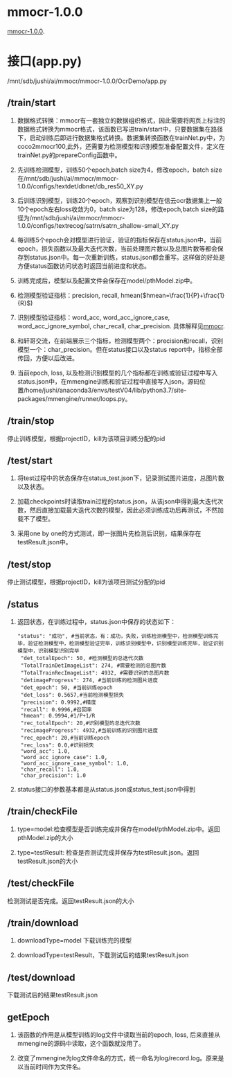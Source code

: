 # mmocr-1.0.0

[mmocr-1.0.0](https://github.com/open-mmlab/mmocr/tree/v1.0.0).

# 接口(app.py)
/mnt/sdb/jushi/ai/mmocr/mmocr-1.0.0/OcrDemo/app.py
## /train/start
1. 数据格式转换：mmocr有一套独立的数据组织格式，因此需要将网页上标注的数据格式转换为mmocr格式，该函数已写进train/start中，只要数据集在路径下，启动训练后即进行数据集格式转换。数据集转换函数在trainNet.py中，为coco2mmocr100,此外，还需要为检测模型和识别模型准备配置文件，定义在trainNet.py的prepareConfig函数中。

2. 先训练检测模型，训练50个epoch,batch size为4，修改epoch，batch size在/mnt/sdb/jushi/ai/mmocr/mmocr-1.0.0/configs/textdet/dbnet/db_res50_XY.py

3. 后训练识别模型，训练20个epoch，观察到识别模型在信云ocr数据集上一般10个epoch左右loss收敛为0，batch size为128，修改epoch,batch size的路径为/mnt/sdb/jushi/ai/mmocr/mmocr-1.0.0/configs/textrecog/satrn/satrn_shallow-small_XY.py

4. 每训练5个epoch会对模型进行验证，验证的指标保存在status.json中，当前epoch，损失函数以及最大迭代次数，当前处理图片数以及总图片数等都会保存到status.json中。每一次重新训练，status.json都会重写。这样做的好处是方便status函数访问状态时返回当前进度和状态。

5. 训练完成后，模型以及配置文件会保存在model/pthModel.zip中。

6. 检测模型验证指标：precision, recall, hmean($hmean=\frac{1}{P}+\frac{1}{R}$)

7. 识别模型验证指标：word_acc, word_acc_ignore_case, word_acc_ignore_symbol, char_recall, char_precision. 具体解释见[mmocr](https://github.com/open-mmlab/mmocr/blob/main/docs/zh_cn/basic_concepts/evaluation.md).

8. 和轩哥交流，在前端展示三个指标，检测模型两个：precision和recall，识别模型一个：char_precision。但在status接口以及status report中，指标全部传回，方便以后改进。

9. 当前epoch, loss, 以及检测识别模型的几个指标都在训练或验证过程中写入status.json中，在mmengine训练和验证过程中直接写入json，源码位置/home/jushi/anaconda3/envs/testV04/lib/python3.7/site-packages/mmengine/runner/loops.py。

## /train/stop
停止训练模型，根据projectID，kill为该项目训练分配的pid

## /test/start
1. 将test过程中的状态保存在status_test.json下，记录测试图片进度，总图片数以及状态。

2. 加载checkpoints时读取train过程的status.json，从该json中得到最大迭代次数，然后直接加载最大迭代次数的模型，因此必须训练成功后再测试，不然加载不了模型。

3. 采用one by one的方式测试，即一张图片先检测后识别，结果保存在testResult.json中。

## /test/stop
停止测试模型，根据projectID，kill为该项目测试分配的pid

## /status
1. 返回状态，在训练过程中，status.json中保存的状态如下：
   ```
   "status": "成功", #当前状态，有：成功，失败，训练检测模型中，检测模型训练完毕，验证检测模型中，检测模型验证完毕，训练识别模型中，识别模型训练完毕，验证识别模型中，识别模型识别完毕
    "det_totalEpoch": 50, #检测模型的总迭代次数
    "TotalTrainDetImageList": 274, #需要检测的总图片数
    "TotalTrainRecImageList": 4932, #需要识别的总图片数
    "detimageProgress": 274, #当前训练的检测图片进度
    "det_epoch": 50, #当前训练epoch
    "det_loss": 0.5657,#当前检测模型损失
    "precision": 0.9992,#精度
    "recall": 0.9996,#召回率
    "hmean": 0.9994,#1/P+1/R
    "rec_totalEpoch": 20,#识别模型的总迭代次数
    "recimageProgress": 4932,#当前训练的识别图片进度
    "rec_epoch": 20,#当前训练epoch
    "rec_loss": 0.0,#识别损失
    "word_acc": 1.0,
    "word_acc_ignore_case": 1.0,
    "word_acc_ignore_case_symbol": 1.0,
    "char_recall": 1.0,
    "char_precision": 1.0
   ```
2. status接口的参数基本都是从status.json或status_test.json中得到

## /train/checkFile
1. type=model:检查模型是否训练完成并保存在model/pthModel.zip中。返回pthModel.zip的大小

2. type=testResult: 检查是否测试完成并保存为testResult.json。返回testResult.json的大小

## /test/checkFile
检测测试是否完成。返回testResult.json的大小

## /train/download
1. downloadType=model 下载训练完的模型

2. downloadType=testResult，下载测试后的结果testResult.json

## /test/download
下载测试后的结果testResult.json

## getEpoch
1. 该函数的作用是从模型训练的log文件中读取当前的epoch, loss, 后来直接从mmengine的源码中读取，这个函数就没用了。

2. 改变了mmengine为log文件命名的方式，统一命名为log/record.log。原来是以当前时间作为文件名。
   

